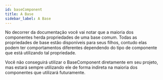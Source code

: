 ```yaml
---
id: baseComponent
title: A Base
sidebar_label: A Base
---
```


No decorrer da documentação você vai notar que a maioria dos componentes herda propriedades de uma base comum.
Todas as propriedades de base estão disponíveis para seus filhos, contudo elas podem ter comportamentos 
diferentes dependendo do tipo de componente que está utilizando tal propriedade.

Você não conseguirá utilizar o BaseComponent diretamente em seu projeto, mas
estará sempre utilizando ele de forma indireta na maioria dos componentes que utilizará
futuramente.
